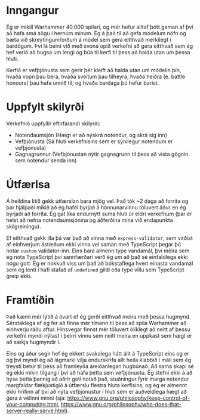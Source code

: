 # Inngangur

Ég er mikill Warhammer 40.000 spilari, og mér hefur alltaf þótt gaman
af því að hafa smá sögu í hernum mínum.  Ég á það til að gefa módelum
nöfn og bæta við skreytingum/orðum á módel sem gera eitthvað merkilegt
í bardögum.  Því lá beint við með svona opið verkefni að gera eitthvað
sem ég hef verið að hugsa um lengi og búa til kerfi til þess að halda
utan um þessa hluti.

Kerfið er vefþjónusta sem gerir þér kleift að halda utan um módelin
þín, hvaða vopn þau bera, hvaða sveitum þau tilheyra, hvaða heiðra
(e. battle honours) þau hafa unnið til, og hvaða bardaga þú hefur
barist.

# Uppfylt skilyrði

Verkefnið uppfyllir eftirfarandi skilyrði:
- Notendaumsjón (Hægt er að nýskrá notendur, og skrá sig inn)
- Vefþjónusta (Sá hluti verkefnisins sem er sýnilegur notendum er
  vefþjónusta)
- Gagnagrunnur (Vefþjónustan nýtir gagnagrunn til þess að vista gögnin
  sem notendur senda inn)
  
# Útfærlsa

Á heildina litið gekk útfærslan bara mjög vel.  Það tók ~2 daga að
forrita og þar hjálpaði mikið að ég hafði byrjað á hönnunarvinnu
töluvert áður en ég byrjaði að forrita.  Ég gat líka endurnýtt suma
hluti úr eldri verkefnum (þar er helst að nefna notendaumsjónina og
aðferðina mína við endapunkta skilgreiningu).

Ef eitthvað gekk illa þá var það að vinna með `express-validator`, sem
virðist af einhverjum ástæðum ekki vinna vel saman með TypeScript
þegar þú notar `custom` validator-inn.  Eins bara almenn type
vandamál, því meira sem ég nota TypeScript því sannfærðari verð ég um
að það sé einfaldlega ekki nógu gott.  Ég er nokkuð viss um það að
bókstaflega hvert einasta vandamál sem ég lenti í hafi stafað af
`undefined` gildi eða type villu sem TypeScript greip ekki.

# Framtíðin

Það kæmi mér lýtið á óvart ef ég gerði eitthvað meira með þessa
hugmynd.  Sérstaklega ef ég fer að finna mér tímann til þess að spila
Warhammer að einhverju ráðu aftur.  Hinsvegar finnst mér töluvert
ólíklegt að neitt af þessu verkefni myndi nýtast í þeirri vinnu sem
neitt meira en uppkast sem hægt er að sækja hugmyndir í.

Eins og áður segir hef ég ekkert svakalega hátt álit á TypeScript eins
og er og því myndi ég að lágmarki vilja endurskrifa allt heila klabbið
í máli sem ég treysti betur til þess að framleyða áreiðanlegan
hugbúnað.  Að sama skapi sé ég ekki mikin tilgang í því að hafa þetta
sem vefþjónustu.  Ég stefni ekki á að hýsa þetta þannig að aðrir geti
notað það, stuðningur fyrir marga notendur margfaldar flækjustigið á
útfærslu flestra hluta kerfisins, og ég er almennt ekki hrifinn af því
að nýta vefþjónustur í hluti sem er auðveldlega hægt að gera á vélinni
minni (sjá:
https://www.gnu.org/philosophy/keep-control-of-your-computing.html,
https://www.gnu.org/philosophy/who-does-that-server-really-serve.html).
